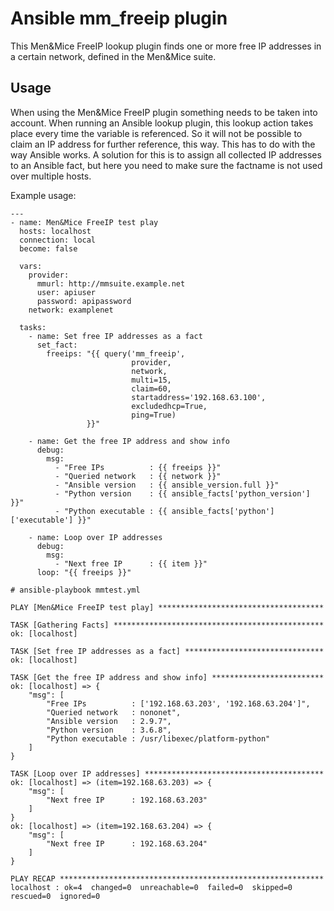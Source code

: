 # Ansible mm_freeip plugin

This Men&Mice FreeIP lookup plugin finds one or more free IP addresses
in a certain network, defined in the Men&Mice suite.

## Usage

When using the Men&Mice FreeIP plugin something needs to be taken into
account.  When running an Ansible lookup plugin, this lookup action
takes place every time the variable is referenced. So it will not be
possible to claim an IP address for further reference, this way. This
has to do with the way Ansible works.  A solution for this is to assign
all collected IP addresses to an Ansible fact, but here you need to make
sure the factname is not used over multiple hosts.

Example usage:

```
---
- name: Men&Mice FreeIP test play
  hosts: localhost
  connection: local
  become: false

  vars:
    provider:
      mmurl: http://mmsuite.example.net
      user: apiuser
      password: apipassword
    network: examplenet

  tasks:
    - name: Set free IP addresses as a fact
      set_fact:
        freeips: "{{ query('mm_freeip',
                           provider,
                           network,
                           multi=15,
                           claim=60,
                           startaddress='192.168.63.100',
                           excludedhcp=True,
                           ping=True)
                 }}"

    - name: Get the free IP address and show info
      debug:
        msg:
          - "Free IPs          : {{ freeips }}"
          - "Queried network   : {{ network }}"
          - "Ansible version   : {{ ansible_version.full }}"
          - "Python version    : {{ ansible_facts['python_version'] }}"
          - "Python executable : {{ ansible_facts['python']['executable'] }}"

    - name: Loop over IP addresses
      debug:
        msg:
          - "Next free IP      : {{ item }}"
      loop: "{{ freeips }}"
```


```
# ansible-playbook mmtest.yml

PLAY [Men&Mice FreeIP test play] *************************************

TASK [Gathering Facts] ***********************************************
ok: [localhost]

TASK [Set free IP addresses as a fact] *******************************
ok: [localhost]

TASK [Get the free IP address and show info] *************************
ok: [localhost] => {
    "msg": [
        "Free IPs          : ['192.168.63.203', '192.168.63.204']",
        "Queried network   : nononet",
        "Ansible version   : 2.9.7",
        "Python version    : 3.6.8",
        "Python executable : /usr/libexec/platform-python"
    ]
}

TASK [Loop over IP addresses] ****************************************
ok: [localhost] => (item=192.168.63.203) => {
    "msg": [
        "Next free IP      : 192.168.63.203"
    ]
}
ok: [localhost] => (item=192.168.63.204) => {
    "msg": [
        "Next free IP      : 192.168.63.204"
    ]
}

PLAY RECAP ***********************************************************
localhost : ok=4  changed=0  unreachable=0  failed=0  skipped=0  rescued=0  ignored=0
```
